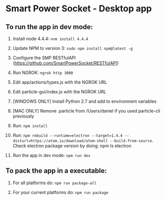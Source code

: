 # Smart Power Socket - Desktop app

## To run the app in dev mode:
1) Install node 4.4.4: ```nvm install 4.4.4```

2) Update NPM to version 3: ```sudo npm install npm@latest -g```

3) Configure the SMP RESTfulAPI (https://github.com/SmartPowerSocket/RESTfulAPI)

4) Run NGROK: ```ngrok http 3000```

5) Edit app/actions/types.js with the NGROK URL

6) Edit particle-gui/index.js with the NGROK URL

7) [WINDOWS ONLY] Install Python 2.7 and add to environment variables

8) [MAC ONLY] Remove .particle from /Users/daniel if you used particle-cli previously

6) Run: ```npm install```

7) Run: ```npm rebuild --runtime=electron --target=1.4.4 --disturl=https://atom.io/download/atom-shell --build-from-source```. Check electron package version by doing: npm ls electron

8) Run the app in dev mode: ```npm run dev```

## To pack the app in a executable:

1) For all platforms do: ```npm run package-all```

2) For your current platforms do: ```npm run package```
